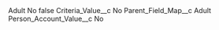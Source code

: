 <?xml version="1.0" encoding="UTF-8"?>
<CustomMetadata xmlns="http://soap.sforce.com/2006/04/metadata" xmlns:xsi="http://www.w3.org/2001/XMLSchema-instance" xmlns:xsd="http://www.w3.org/2001/XMLSchema">
    <label>Adult No</label>
    <protected>false</protected>
    <values>
        <field>Criteria_Value__c</field>
        <value xsi:type="xsd:string">No</value>
    </values>
    <values>
        <field>Parent_Field_Map__c</field>
        <value xsi:type="xsd:string">Adult</value>
    </values>
    <values>
        <field>Person_Account_Value__c</field>
        <value xsi:type="xsd:string">No</value>
    </values>
</CustomMetadata>
